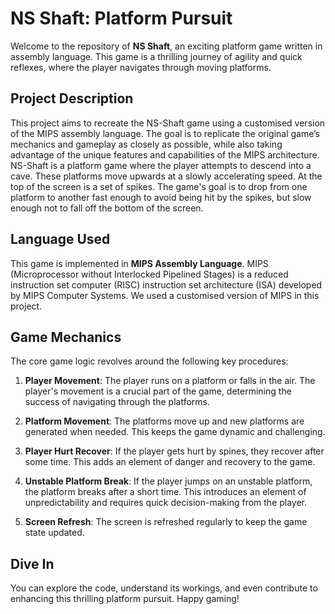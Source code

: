 # NS Shaft: Platform Pursuit

Welcome to the repository of **NS Shaft**, an exciting platform game written in assembly language. This game is a thrilling journey of agility and quick reflexes, where the player navigates through moving platforms.


## Project Description
This project aims to recreate the NS-Shaft game using a customised version of the MIPS assembly language. The goal is to replicate the original game’s mechanics and gameplay as closely as possible, while also taking advantage of the unique features and capabilities of the MIPS architecture. NS-Shaft is a platform game where the player attempts to descend into a cave. These platforms move upwards at a slowly accelerating speed. At the top of the screen is a set of spikes. The game's goal is to drop from one platform to another fast enough to avoid being hit by the spikes, but slow enough not to fall off the bottom of the screen.

## Language Used

This game is implemented in **MIPS Assembly Language**. MIPS (Microprocessor without Interlocked Pipelined Stages) is a reduced instruction set computer (RISC) instruction set architecture (ISA) developed by MIPS Computer Systems. We used a customised version of MIPS in this project.


## Game Mechanics

The core game logic revolves around the following key procedures:

1. **Player Movement**: The player runs on a platform or falls in the air. The player's movement is a crucial part of the game, determining the success of navigating through the platforms.

2. **Platform Movement**: The platforms move up and new platforms are generated when needed. This keeps the game dynamic and challenging.

3. **Player Hurt Recover**: If the player gets hurt by spines, they recover after some time. This adds an element of danger and recovery to the game.

4. **Unstable Platform Break**: If the player jumps on an unstable platform, the platform breaks after a short time. This introduces an element of unpredictability and requires quick decision-making from the player.

5. **Screen Refresh**: The screen is refreshed regularly to keep the game state updated.

## Dive In

You can explore the code, understand its workings, and even contribute to enhancing this thrilling platform pursuit. Happy gaming!
